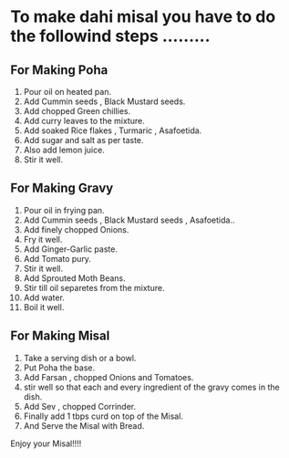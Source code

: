 <h1>To make dahi misal you have to do the followind steps .........</h1>

<h2>For Making Poha</h2>

1. Pour oil on heated pan.
2. Add Cummin seeds , Black Mustard seeds.
3. Add chopped Green chillies.
4. Add curry leaves to the mixture.
5. Add soaked Rice flakes , Turmaric , Asafoetida.
6. Add sugar and salt as per taste.
7. Also add lemon juice.
8. Stir it well.

<h2>For Making Gravy</h2>

1. Pour oil in frying pan.
2. Add Cummin seeds , Black Mustard seeds , Asafoetida..
3. Add finely chopped Onions.
4. Fry it well.
5. Add Ginger-Garlic paste.
6. Add Tomato pury.
7. Stir it well. 
8. Add Sprouted Moth Beans.
9. Stir till oil separetes from the mixture.
10. Add water.
11. Boil it well.


<h2>For Making Misal</h2>

1. Take a serving dish or a bowl.
2. Put Poha the base.
3. Add Farsan , chopped Onions and Tomatoes.
4. stir well so that each and every ingredient of the gravy comes in the dish.
5. Add Sev , chopped Corrinder.
6. Finally add 1 tbps curd on top of the Misal.
7. And Serve the Misal with Bread.

Enjoy your Misal!!!!
